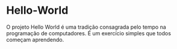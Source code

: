 # Hello-World
O projeto Hello World é uma tradição consagrada pelo tempo na programação de computadores. É um exercício simples que todos começam aprendendo.
